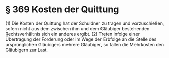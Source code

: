 # § 369 Kosten der Quittung
(1) Die Kosten der Quittung hat der Schuldner zu tragen und vorzuschießen, sofern nicht aus dem zwischen ihm und dem Gläubiger bestehenden Rechtsverhältnis sich ein anderes ergibt.
(2) Treten infolge einer Übertragung der Forderung oder im Wege der Erbfolge an die Stelle des ursprünglichen Gläubigers mehrere Gläubiger, so fallen die Mehrkosten den Gläubigern zur Last.